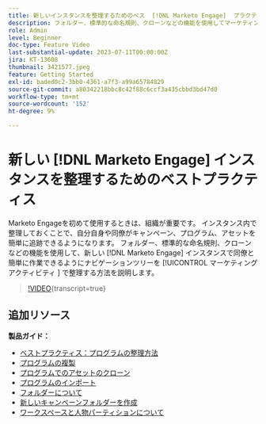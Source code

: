 ```yaml
---
title: 新しいインスタンスを整理するためのベス  [!DNL Marketo Engage]  プラクティス
description: フォルダー、標準的な命名規則、クローンなどの機能を使用してマーケティングアクティビティでナビゲーションツリーを整理し、新しいMarketo Engageインスタンスで同僚と簡単に作業する方法を説明します。
role: Admin
level: Beginner
doc-type: Feature Video
last-substantial-update: 2023-07-11T00:00:00Z
jira: KT-13608
thumbnail: 3421577.jpeg
feature: Getting Started
exl-id: baded0c2-3bb0-4361-a7f3-a99a65784829
source-git-commit: a80342218bbc8c42f88c6ccf3a435cbbd3bd47d0
workflow-type: tm+mt
source-wordcount: '152'
ht-degree: 9%

---
```


# 新しい [!DNL Marketo Engage] インスタンスを整理するためのベストプラクティス

Marketo Engageを初めて使用するときは、組織が重要です。 インスタンス内で整理しておくことで、自分自身や同僚がキャンペーン、プログラム、アセットを簡単に追跡できるようになります。 フォルダー、標準的な命名規則、クローンなどの機能を使用して、新しい [!DNL Marketo Engage] インスタンスで同僚と簡単に作業できるようにナビゲーションツリーを [!UICONTROL  マーケティングアクティビティ ] で整理する方法を説明します。 

>[!VIDEO](https://video.tv.adobe.com/v/3421577/?learn=on){transcript=true}

## 追加リソース

**製品ガイド：**

* [ ベストプラクティス：プログラムの整理方法 ](https://experienceleague.adobe.com/docs/marketo/using/product-docs/core-marketo-concepts/programs/working-with-programs/best-practice-how-to-organize-your-programs.html?lang=ja)
* [プログラムの複製](https://experienceleague.adobe.com/docs/marketo/using/product-docs/core-marketo-concepts/programs/working-with-programs/clone-a-program.html)
* [ プログラムでのアセットのクローン ](https://experienceleague.adobe.com/docs/marketo/using/product-docs/core-marketo-concepts/programs/working-with-programs/clone-an-asset-in-a-program.html)
* [ プログラムのインポート ](https://experienceleague.adobe.com/docs/marketo/using/product-docs/core-marketo-concepts/programs/working-with-programs/import-a-program.html?lang=ja)
* [ フォルダーについて ](https://experienceleague.adobe.com/docs/marketo/using/product-docs/core-marketo-concepts/miscellaneous/understanding-folders.html)
* [ 新しいキャンペーンフォルダーを作成 ](https://experienceleague.adobe.com/docs/marketo/using/product-docs/core-marketo-concepts/miscellaneous/create-new-campaign-folder.html)
* [ワークスペースと人物パーティションについて](https://experienceleague.adobe.com/docs/marketo/using/product-docs/administration/workspaces-and-person-partitions/understanding-workspaces-and-person-partitions.html?lang=ja)
